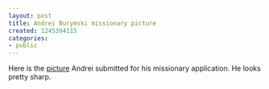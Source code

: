 ```yaml
---
layout: post
title: Andrei Burymski missionary picture
created: 1245394115
categories:
- public
---
```

Here is the <a href="http://www.flickr.com/photos/8208464@N05/3640399310/">picture</a> Andrei submitted for his missionary application.  He looks pretty sharp.
